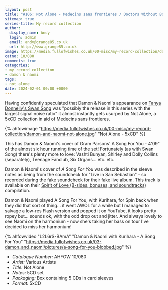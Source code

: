 ```yaml
---
layout: post
title: "#106: Not Alone - Medecins sans frontieres / Doctors Without Borders"
sitemap: true
series-title: My record collection
author:
  display_name: Andy
  login: admin
  email: andy@grange85.co.uk
  url: http://www.grange85.co.uk
image: https://media.fullofwishes.co.uk/00-misc/my-record-collection/damon-and-naomi-not-alone.jpg
catno: 10/080
comments: true
categories:
- my record collection
- damon & naomi
tags:
- not alone
date: 2024-02-01 00:00 +0000
---
```

Having confidently speculated that Damon & Naomi's appearance on [Tanya Donnelly's Swan Song](/2024/01/18/my-record-collection-102-tanya-donelly-swan-song-series/) was "possibly the release in this series with the largest signal:noise ratio" it almost instantly gets usurped by Not Alone, a 5xCD collection in aid of Medecins sans frontieres.

{% ahfowimage "https://media.fullofwishes.co.uk/00-misc/my-record-collection/damon-and-naomi-not-alone.jpg" "Not Alone - 5xCD" %}

This has Damon & Naomi's cover of Gram Parsons' A Song For You - 4'09" of the almost six hour running time of the set! Fortunately (as with Swan Song) there's plenty more to love: Vashti Bunyan, Shirley and Dolly Collins (separately), Teenage Fanclub, Six Organs... etc. etc.

<!--more-->

Damon & Naomi's cover of _A Song For You_ was described in the sleeve notes as being from the soundcheck for "Live in San Sebastian" - so recorded during the fake soundcheck for their fake live album. This track is available on their [Spirit of Love (B-sides, bonuses, and soundtracks)](https://damonandnaomi.bandcamp.com/album/spirit-of-love-b-sides-bonuses-and-soundtracks) compilation.

Damon & Naomi played A Song For You, with Kurihara, for Spin back when they did that sort of thing... it went AWOL for a while but I managed to salvage a low-res Flash version and popped it on YouTube, it looks pretty ropey but... sounds ok, with the odd drop out and jitter. And always lovely to see Naomi on the harmonium - now she's taking her bass on tour I've decided to miss her harmonium!

{% ahfowvideo "L2L6rS-BAmA" "Damon & Naomi with Kurihara - A Song For You" "https://media.fullofwishes.co.uk/03-damon_and_naomi/pictures/a-song-for-you-blobbed.jpg" %}

 - *Catalogue Number:* AHFOW 10/080
 - *Artist:* Various Artists
 - *Title:* Not Alone
 - *Notes:* 5CD set
 - *Packaging:* Box containing 5 CDs in card sleeves
 - *Format:* 5xCD
